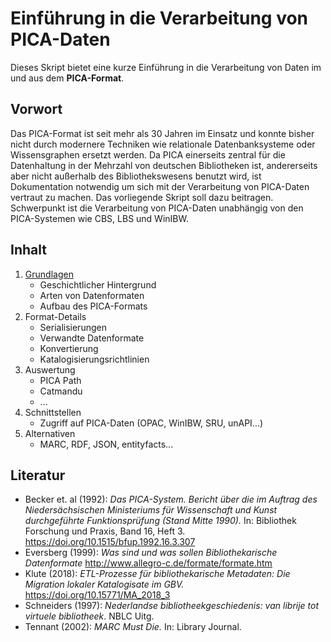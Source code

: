 # Einführung in die Verarbeitung von PICA-Daten

Dieses Skript bietet eine kurze Einführung in die Verarbeitung von Daten im und aus dem **PICA-Format**.

## Vorwort

Das PICA-Format ist seit mehr als 30 Jahren im Einsatz und konnte bisher nicht durch modernere Techniken wie relationale Datenbanksysteme oder Wissensgraphen ersetzt werden. Da PICA einerseits zentral für die Datenhaltung in der Mehrzahl von deutschen Bibliotheken ist, andererseits aber nicht außerhalb des Bibliothekswesens benutzt wird, ist Dokumentation notwendig um sich mit der Verarbeitung von PICA-Daten vertraut zu machen. Das vorliegende Skript soll dazu beitragen. Schwerpunkt ist die Verarbeitung von PICA-Daten unabhängig von den PICA-Systemen wie CBS, LBS und WinIBW.

## Inhalt

1. [Grundlagen](01_grundlagen.md)
   - Geschichtlicher Hintergrund
   - Arten von Datenformaten
   - Aufbau des PICA-Formats
2. Format-Details
   - Serialisierungen
   - Verwandte Datenformate
   - Konvertierung
   - Katalogisierungsrichtlinien
3. Auswertung
   - PICA Path
   - Catmandu
   - ...
4. Schnittstellen
   - Zugriff auf PICA-Daten (OPAC, WinIBW, SRU, unAPI...)
5. Alternativen
   - MARC, RDF, JSON, entityfacts...

## Literatur

* Becker et. al (1992): *Das PICA-System. Bericht über die im Auftrag des Niedersächsischen Ministeriums für Wissenschaft und Kunst durchgeführte Funktionsprüfung (Stand Mitte 1990).* In: Bibliothek Forschung und Praxis, Band 16, Heft 3. <https://doi.org/10.1515/bfup.1992.16.3.307>
* Eversberg (1999): *Was sind und was sollen Bibliothekarische Datenformate* <http://www.allegro-c.de/formate/formate.htm>
* Klute (2018): *ETL-Prozesse für bibliothekarische Metadaten: Die Migration lokaler Katalogisate im GBV.* <https://doi.org/10.15771/MA_2018_3>
* Schneiders (1997): *Nederlandse bibliotheekgeschiedenis: van librije tot virtuele bibliotheek*. NBLC Uitg.
* Tennant (2002): *MARC Must Die.* In: Library Journal.
